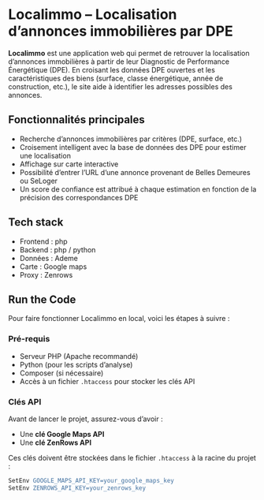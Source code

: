 # Localimmo – Localisation d’annonces immobilières par DPE

**Localimmo** est une application web qui permet de retrouver la localisation d’annonces immobilières à partir de leur Diagnostic de Performance Énergétique (DPE). En croisant les données DPE ouvertes et les caractéristiques des biens (surface, classe énergétique, année de construction, etc.), le site aide à identifier les adresses possibles des annonces.

## Fonctionnalités principales
- Recherche d’annonces immobilières par critères (DPE, surface, etc.)
- Croisement intelligent avec la base de données des DPE pour estimer une localisation
- Affichage sur carte interactive
- Possibilité d’entrer l’URL d’une annonce provenant de Belles Demeures ou SeLoger
- Un score de confiance est attribué à chaque estimation en fonction de la précision des correspondances DPE
  
## Tech stack
- Frontend : php
- Backend : php / python
- Données : Ademe
- Carte :  Google maps
- Proxy : Zenrows


## Run the Code

Pour faire fonctionner Localimmo en local, voici les étapes à suivre :

### Pré-requis

- Serveur PHP (Apache recommandé)
- Python (pour les scripts d’analyse)
- Composer (si nécessaire)
- Accès à un fichier `.htaccess` pour stocker les clés API

### Clés API

Avant de lancer le projet, assurez-vous d’avoir :

- Une **clé Google Maps API**
- Une **clé ZenRows API**

Ces clés doivent être stockées dans le fichier `.htaccess` à la racine du projet :

```apache
SetEnv GOOGLE_MAPS_API_KEY=your_google_maps_key
SetEnv ZENROWS_API_KEY=your_zenrows_key
```

